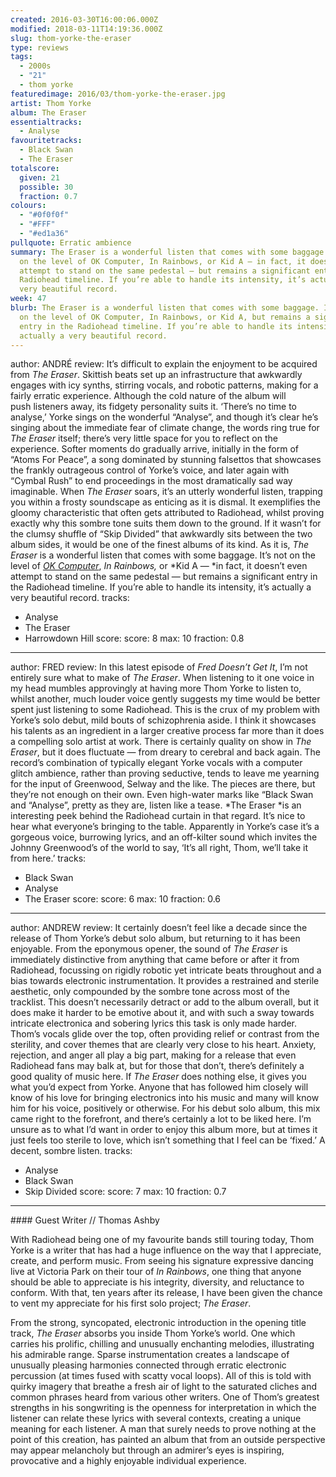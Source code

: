 ```yaml
---
created: 2016-03-30T16:00:06.000Z
modified: 2018-03-11T14:19:36.000Z
slug: thom-yorke-the-eraser
type: reviews
tags:
  - 2000s
  - "21"
  - thom yorke
featuredimage: 2016/03/thom-yorke-the-eraser.jpg
artist: Thom Yorke
album: The Eraser
essentialtracks:
  - Analyse
favouritetracks:
  - Black Swan
  - The Eraser
totalscore:
  given: 21
  possible: 30
  fraction: 0.7
colours:
  - "#0f0f0f"
  - "#FFF"
  - "#ed1a36"
pullquote: Erratic ambience
summary: The Eraser is a wonderful listen that comes with some baggage. It’s not
  on the level of OK Computer, In Rainbows, or Kid A — in fact, it doesn’t even
  attempt to stand on the same pedestal — but remains a significant entry in the
  Radiohead timeline. If you’re able to handle its intensity, it’s actually a
  very beautiful record.
week: 47
blurb: The Eraser is a wonderful listen that comes with some baggage. It’s not
  on the level of OK Computer, In Rainbows, or Kid A, but remains a significant
  entry in the Radiohead timeline. If you’re able to handle its intensity, it’s
  actually a very beautiful record.
---
```

author: ANDRÉ
review: It’s difficult to explain the enjoyment to be acquired from *The
  Eraser*. Skittish beats set up an infrastructure that awkwardly engages with
  icy synths, stirring vocals, and robotic patterns, making for a fairly erratic
  experience. Although the cold nature of the album will push listeners away,
  its fidgety personality suits it. ‘There’s no time to analyse,’ Yorke sings on
  the wonderful “Analyse”, and though it’s clear he’s singing about the
  immediate fear of climate change, the words ring true for *The Eraser* itself;
  there’s very little space for you to reflect on the experience. Softer moments
  do gradually arrive, initially in the form of “Atoms For Peace”, a song
  dominated by stunning falsettos that showcases the frankly outrageous control
  of Yorke’s voice, and later again with “Cymbal Rush” to end proceedings in the
  most dramatically sad way imaginable. When *The Eraser* soars, it’s an utterly
  wonderful listen, trapping you within a frosty soundscape as enticing as it is
  dismal. It exemplifies the gloomy characteristic that often gets attributed to
  Radiohead, whilst proving exactly why this sombre tone suits them down to the
  ground. If it wasn’t for the clumsy shuffle of “Skip Divided” that awkwardly
  sits between the two album sides, it would be one of the finest albums of its
  kind. As it is, *The Eraser* is a wonderful listen that comes with some
  baggage. It’s not on the level of *[OK
  Computer](<https://audioxide.com/reviews/radiohead-ok-computer/>)*, *In
  Rainbows,* or *Kid A — *in fact, it doesn’t even attempt to stand on the same
  pedestal — but remains a significant entry in the Radiohead timeline. If
  you’re able to handle its intensity, it’s actually a very beautiful record.
tracks:
  - Analyse
  - ­The Eraser
  - ­Harrowdown Hill
score:
  score: 8
  max: 10
  fraction: 0.8
---
author: FRED
review: In this latest episode of *Fred Doesn’t Get It*, I’m not entirely sure
  what to make of *The Eraser*. When listening to it one voice in my head
  mumbles approvingly at having more Thom Yorke to listen to, whilst another,
  much louder voice gently suggests my time would be better spent just listening
  to some Radiohead. This is the crux of my problem with Yorke’s solo debut,
  mild bouts of schizophrenia aside. I think it showcases his talents as an
  ingredient in a larger creative process far more than it does a compelling
  solo artist at work. There is certainly quality on show in *The Eraser*, but
  it does fluctuate — from dreary to cerebral and back again. The record’s
  combination of typically elegant Yorke vocals with a computer glitch ambience,
  rather than proving seductive, tends to leave me yearning for the input of
  Greenwood, Selway and the like. The pieces are there, but they’re not enough
  on their own. Even high-water marks like “Black Swan and “Analyse”, pretty as
  they are, listen like a tease. *The Eraser *is an interesting peek behind the
  Radiohead curtain in that regard. It’s nice to hear what everyone’s bringing
  to the table. Apparently in Yorke’s case it’s a gorgeous voice, burrowing
  lyrics, and an off-kilter sound which invites the Johnny Greenwood’s of the
  world to say, ‘It’s all right, Thom, we’ll take it from here.’
tracks:
  - Black Swan
  - ­Analyse
  - ­The Eraser
score:
  score: 6
  max: 10
  fraction: 0.6
---
author: ANDREW
review: It certainly doesn’t feel like a decade since the release of Thom
  Yorke’s debut solo album, but returning to it has been enjoyable. From the
  eponymous opener, the sound of *The Eraser* is immediately distinctive from
  anything that came before or after it from Radiohead, focussing on rigidly
  robotic yet intricate beats throughout and a bias towards electronic
  instrumentation. It provides a restrained and sterile aesthetic, only
  compounded by the sombre tone across most of the tracklist. This doesn’t
  necessarily detract or add to the album overall, but it does make it harder to
  be emotive about it, and with such a sway towards intricate electronica and
  sobering lyrics this task is only made harder. Thom’s vocals glide over the
  top, often providing relief or contrast from the sterility, and cover themes
  that are clearly very close to his heart. Anxiety, rejection, and anger all
  play a big part, making for a release that even Radiohead fans may balk at,
  but for those that don’t, there’s definitely a good quality of music here. If
  *The Eraser* does nothing else, it gives you what you’d expect from Yorke.
  Anyone that has followed him closely will know of his love for bringing
  electronics into his music and many will know him for his voice, positively or
  otherwise. For his debut solo album, this mix came right to the forefront, and
  there’s certainly a lot to be liked here. I’m unsure as to what I’d want in
  order to enjoy this album more, but at times it just feels too sterile to
  love, which isn’t something that I feel can be ‘fixed.’ A decent, sombre
  listen.
tracks:
  - Analyse
  - ­Black Swan
  - ­Skip Divided
score:
  score: 7
  max: 10
  fraction: 0.7
---
<div class="review-summary entry-content tracks">
#### Guest Writer // Thomas Ashby

With Radiohead being one of my favourite bands still touring today, Thom Yorke is a writer that has had a huge influence on the way that I appreciate, create, and perform music. From seeing his signature expressive dancing live at Victoria Park on their tour of _In Rainbows_, one thing that anyone should be able to appreciate is his integrity, diversity, and reluctance to conform. With that, ten years after its release, I have been given the chance to vent my appreciate for his first solo project; _The Eraser_.

From the strong, syncopated, electronic introduction in the opening title track, _The Eraser_ absorbs you inside Thom Yorke’s world. One which carries his prolific, chilling and unusually enchanting melodies, illustrating his admirable range. Sparse instrumentation creates a landscape of unusually pleasing harmonies connected through erratic electronic percussion (at times fused with scatty vocal loops). All of this is told with quirky imagery that breathe a fresh air of light to the saturated cliches and common phrases heard from various other writers. One of Thom’s greatest strengths in his songwriting is the openness for interpretation in which the listener can relate these lyrics with several contexts, creating a unique meaning for each listener. A man that surely needs to prove nothing at the point of this creation, has painted an album that from an outside perspective may appear melancholy but through an admirer’s eyes is inspiring, provocative and a highly enjoyable individual experience.

</div>
